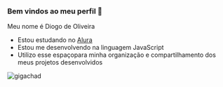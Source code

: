 ### Bem vindos ao meu perfil 💙

Meu nome é Diogo de Oliveira
- Estou estudando no [Alura](https://www.alura.com.br)
- Estou me desenvolvendo na linguagem JavaScript
- Utilizo esse espaçopara minha organização e
  compartilhamento dos meus projetos desenvolvidos

![gigachad](https://media1.tenor.com/m/TLhWkKdr770AAAAd/giga-chad.gif)
